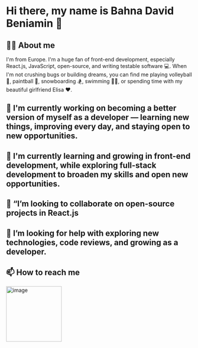 # Hi there, my name is Bahna David Beniamin 👋

## 🙋‍♂️ About me

I'm from Europe. I'm a huge fan of front-end development, especially React.js, JavaScript, open-source, and writing testable software 💻. When I'm not crushing bugs or building dreams, you can find me playing volleyball 🏐, paintball 🔫, snowboarding 🏂, swimming 🏊‍♂️, or spending time with my beautiful girlfriend Elisa ❤️.


## 🔭 I'm currently working on becoming a better version of myself as a developer — learning new things, improving every day, and staying open to new opportunities. 

## 🌱 I'm currently learning and growing in **front-end development**, while exploring **full-stack development** to broaden my skills and open new opportunities. 


## 👯 “I’m looking to collaborate on open-source projects in React.js

## 🤔 I’m looking for help with exploring new technologies, code reviews, and growing as a developer.

## 📫 How to reach me

<img width="150" height="150" alt="image" src="https://www.linkedin.com/in/david-beniamin-bahna/" />


<!--

- 💬 Ask me about ...
- 📫 How to reach me: ...
- 😄 Pronouns: ...
- ⚡ Fun fact: ...
-->
